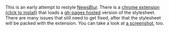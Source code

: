 This is an early attempt to restyle [NewsBlur](https://www.newsblur.com). There is a [chrome extension (click to install)](https://github.com/qfwqfw/simpleblur/raw/master/chrome.crx) that loads a [gh-pages hosted](https://github.com/qfwqfw/simpleblur/blob/gh-pages/simple.css) version of the stylesheet. There are many issues that still need to get fixed, after that the stylesheet will be packed with the extension. You can take a look at [a screenshot](https://github.com/qfwqfw/simpleblur/blob/gh-pages/screenshot.png), too.
